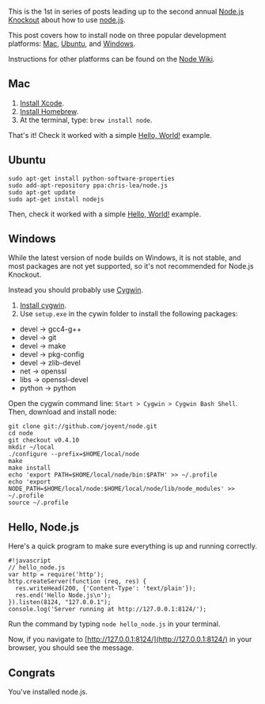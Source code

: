 This is the 1st in series of posts leading up to the second annual
[Node.js Knockout](http://nodeknockout.com) about how to use
[node.js](http://nodejs.org).

This post covers how to install node on three popular development
platforms: [Mac](#mac), [Ubuntu](#ubuntu), and [Windows](#windows).

Instructions for other platforms can be found on the
[Node Wiki](https://github.com/joyent/node/wiki/Installation).

<h2 id="mac">Mac</h2>

1. [Install Xcode](http://developer.apple.com/xcode/).
2. [Install Homebrew](https://github.com/mxcl/homebrew/wiki/installation).
3. At the terminal, type: `brew install node`.

That's it! Check it worked with a simple [Hello, World!](#hello) example.

<h2 id="ubuntu">Ubuntu</h2>

    sudo apt-get install python-software-properties
    sudo add-apt-repository ppa:chris-lea/node.js
    sudo apt-get update
    sudo apt-get install nodejs

Then, check it worked with a simple [Hello, World!](#hello) example.

<h2 id="windows">Windows</h2>

While the latest version of node builds on Windows, it is not stable, and
most packages are not yet supported, so it's not recommended for Node.js
Knockout.

Instead you should probably use [Cygwin](http://www.cygwin.com/).

1. [Install cygwin](http://www.mcclean-cooper.com/valentino/cygwin_install/).
2. Use `setup.exe` in the cywin folder to install the following packages:
  * devel &rarr; gcc4-g++
  * devel &rarr; git
  * devel &rarr; make
  * devel &rarr; pkg-config
  * devel &rarr; zlib-devel
  * net &rarr; openssl
  * libs &rarr; openssl-devel
  * python &rarr; python

Open the cygwin command line: `Start > Cygwin > Cygwin Bash Shell`. Then,
download and install node:

    git clone git://github.com/joyent/node.git
    cd node
    git checkout v0.4.10
    mkdir ~/local
    ./configure --prefix=$HOME/local/node
    make
    make install
    echo 'export PATH=$HOME/local/node/bin:$PATH' >> ~/.profile
    echo 'export NODE_PATH=$HOME/local/node:$HOME/local/node/lib/node_modules' >> ~/.profile
    source ~/.profile

<h2 id="hello">Hello, Node.js</h2>

Here's a quick program to make sure everything is up and running correctly.

    #!javascript
    // hello_node.js
    var http = require('http');
    http.createServer(function (req, res) {
      res.writeHead(200, {'Content-Type': 'text/plain'});
      res.end('Hello Node.js\n');
    }).listen(8124, "127.0.0.1");
    console.log('Server running at http://127.0.0.1:8124/');

Run the command by typing `node hello_node.js` in your terminal.

Now, if you navigate to [http://127.0.0.1:8124/](http://127.0.0.1:8124/)
in your browser, you should see the message.

## Congrats

You've installed node.js.
